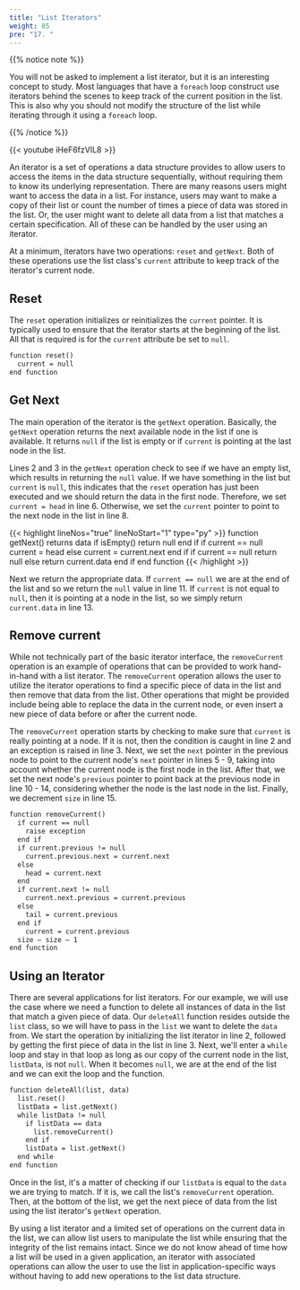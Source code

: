 ```yaml
---
title: "List Iterators"
weight: 85
pre: "17. "
---
```


{{% notice note %}}

You will not be asked to implement a list iterator, but it is an interesting concept to study. Most languages that have a `foreach` loop construct use iterators behind the scenes to keep track of the current position in the list. This is also why you should not modify the structure of the list while iterating through it using a `foreach` loop. 

{{% /notice %}}

{{< youtube iHeF6fzVIL8  >}}

An iterator is a set of operations a data structure provides to allow users to access the items in the data structure sequentially, without requiring them to know its underlying representation. There are many reasons users might want to access the data in a list. For instance, users may want to make a copy of their list or count the number of times a piece of data was stored in the list. Or, the user might want to delete all data from a list that matches a certain specification. All of these can be handled by the user using an iterator. 

At a minimum, iterators have two operations: `reset` and `getNext`. Both of these operations use the list class's `current` attribute to keep track of the iterator's current node.

## Reset

The `reset` operation initializes or reinitializes the `current` pointer. It is typically used to ensure that the iterator starts at the beginning of the list. All that is required is for the `current` attribute be set to `null`.

```tex
function reset()
  current = null
end function
```

## Get Next

The main operation of the iterator is the `getNext` operation. Basically, the `getNext` operation returns the next available node in the list if one is available.  It returns `null` if the list is empty or if `current` is pointing at the last node in the list.

Lines 2 and 3 in the `getNext` operation check to see if we have an empty list, which results in returning the `null` value. If we have something in the list but `current` is `null`, this indicates that the `reset` operation has just been executed and we should return the data in the first node. Therefore, we set `current = head` in line 6.  Otherwise, we set the `current` pointer to point to the next node in the list in line 8. 

{{< highlight lineNos="true" lineNoStart="1" type="py" >}}
function getNext() returns data
  if isEmpty()
    return null
  end if 
  if current == null
    current = head
  else
    current = current.next
  end if
  if current == null
    return null
  else
    return current.data
  end if
end function
{{< /highlight >}}

Next we return the appropriate data. If `current == null` we are at the end of the list and so we return the `null` value in line 11. If `current` is not equal to `null`, then it is pointing at a node in the list, so we simply return `current.data` in line 13.

## Remove current

While not technically part of the basic iterator interface, the `removeCurrent` operation is an example of operations that can be provided to work hand-in-hand with a list iterator. The `removeCurrent` operation allows the user to utilize the iterator operations to find a specific piece of data in the list and then remove that data from the list. Other operations that might be provided include being able to replace the data in the current node, or even insert a new piece of data before or after the current node.

The `removeCurrent` operation starts by checking to make sure that `current` is really pointing at a node. If it is not, then the condition is caught in line 2 and an exception is raised in line 3. Next, we set the `next` pointer in the previous node to point to the current node's `next` pointer in lines 5 - 9, taking into account whether the current node is the first node in the list. After that, we set the next node's `previous` pointer to point back at the previous node in line 10 - 14, considering whether the node is the last node in the list. Finally, we decrement `size` in line 15.

```tex
function removeCurrent()
  if current == null
    raise exception
  end if
  if current.previous != null
    current.previous.next = current.next
  else
    head = current.next
  end
  if current.next != null
    current.next.previous = current.previous
  else
    tail = current.previous
  end if
    current = current.previous
  size – size – 1
end function
```

## Using an Iterator

There are several applications for list iterators. For our example, we will use the case where we need a function to delete all instances of data in the list that match a given piece of data. Our `deleteAll` function resides outside the `list` class, so we will have to pass in the `list` we want to delete the `data` from. 
We start the operation by initializing the list iterator in line 2, followed by getting the first piece of data in the list in line 3. Next, we'll enter a `while` loop and stay in that loop as long as our copy of the current node in the list, `listData`, is not `null`. When it becomes `null`, we are at the end of the list and we can exit the loop and the function.

```tex
function deleteAll(list, data)
  list.reset()
  listData = list.getNext()
  while listData != null
    if listData == data
      list.removeCurrent()
    end if	
    listData = list.getNext()
  end while
end function
```

Once in the list, it's a matter of checking if our `listData` is equal to the `data` we are trying to match. If it is, we call the list's `removeCurrent` operation. Then, at the bottom of the list, we get the next piece of data from the list using the list iterator's `getNext` operation.

By using a list iterator and a limited set of operations on the current data in the list, we can allow list users to manipulate the list while ensuring that the integrity of the list remains intact. Since we do not know ahead of time how a list will be used in a given application, an iterator with associated operations can allow the user to use the list in application-specific ways without having to add new operations to the list data structure.
